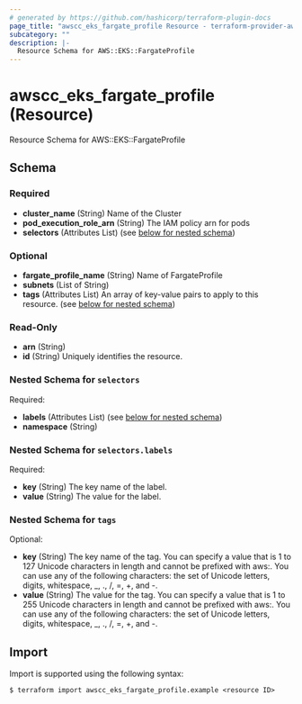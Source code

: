 ```yaml
---
# generated by https://github.com/hashicorp/terraform-plugin-docs
page_title: "awscc_eks_fargate_profile Resource - terraform-provider-awscc"
subcategory: ""
description: |-
  Resource Schema for AWS::EKS::FargateProfile
---
```


# awscc_eks_fargate_profile (Resource)

Resource Schema for AWS::EKS::FargateProfile



<!-- schema generated by tfplugindocs -->
## Schema

### Required

- **cluster_name** (String) Name of the Cluster
- **pod_execution_role_arn** (String) The IAM policy arn for pods
- **selectors** (Attributes List) (see [below for nested schema](#nestedatt--selectors))

### Optional

- **fargate_profile_name** (String) Name of FargateProfile
- **subnets** (List of String)
- **tags** (Attributes List) An array of key-value pairs to apply to this resource. (see [below for nested schema](#nestedatt--tags))

### Read-Only

- **arn** (String)
- **id** (String) Uniquely identifies the resource.

<a id="nestedatt--selectors"></a>
### Nested Schema for `selectors`

Required:

- **labels** (Attributes List) (see [below for nested schema](#nestedatt--selectors--labels))
- **namespace** (String)

<a id="nestedatt--selectors--labels"></a>
### Nested Schema for `selectors.labels`

Required:

- **key** (String) The key name of the label.
- **value** (String) The value for the label.



<a id="nestedatt--tags"></a>
### Nested Schema for `tags`

Optional:

- **key** (String) The key name of the tag. You can specify a value that is 1 to 127 Unicode characters in length and cannot be prefixed with aws:. You can use any of the following characters: the set of Unicode letters, digits, whitespace, _, ., /, =, +, and -.
- **value** (String) The value for the tag. You can specify a value that is 1 to 255 Unicode characters in length and cannot be prefixed with aws:. You can use any of the following characters: the set of Unicode letters, digits, whitespace, _, ., /, =, +, and -.

## Import

Import is supported using the following syntax:

```shell
$ terraform import awscc_eks_fargate_profile.example <resource ID>
```
